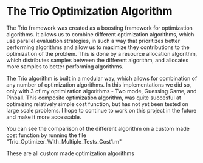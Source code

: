 # The Trio Optimization Algorithm


The Trio framework was created as a boosting framework for optimization algorithms.
It allows us to combine different optimization algorithms, which use parallel evaluation strategies,
in such a way that prioritizes better performing algorithms and allow us to maximize they contributions to the 
optimization of the problem.
This is done by a resource allocation algorithm, which distributes samples between the different algorithm,
and allocates more samples to better performing algorithms.

The Trio algorithm is built in a modular way, which allows for combination of any number of optimization algorithms.
In this implementations we did so, only with 3 of my optimization algorithms - Two mode, Guessing Game, and Pinball.
This composite optimization algorithm, was quite succesful at optimizing relatively simple cost function,
but has not yet been tested on large scale problems. 
I hope to continue to work on this project in the future and make it more accessable.

You can see the comparison of the different algorithm on a custom made
cost function by running the file "Trio_Optimizer_With_Multiple_Tests_Cost1.m"

These are all custom made optimization algorithms


